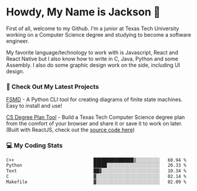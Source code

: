 # Howdy, My Name is Jackson 🤠

First of all, welcome to my Github. I'm a junior at Texas Tech University working on a Computer Science degree and studying to become a software engineer.

My favorite language/technology to work with is Javascript, React and React Native but I also know how to write in C, Java, Python and some Assembly. 
I also do some graphic design work on the side, including UI design.

### 🔨 Check Out My Latest Projects
[FSMD](https://github.com/jaxcksn/FSMD) - A Python CLI tool for creating diagrams of finite state machines. Easy to install and use!

[CS Degree Plan Tool](https://csplan.jaxcksn.dev/) - Build a Texas Tech Computer Science degree plan from the comfort of your browser and share it or save it to work on later. (Built with ReactJS, check out the [source code here](https://github.com/jaxcksn/CompSciDegreePlan))

<!---
jaxcksn/jaxcksn is a ✨ special ✨ repository because its `README.md` (this file) appears on your GitHub profile.
You can click the Preview link to take a look at your changes.
--->

### 💻 My Coding Stats
<!--START_SECTION:waka-->

```txt
C++                              ███████████████▒░░░░░░░░░   60.94 %
Python                           █████░░░░░░░░░░░░░░░░░░░░   20.33 %
Text                             ██▓░░░░░░░░░░░░░░░░░░░░░░   10.34 %
C                                ▓░░░░░░░░░░░░░░░░░░░░░░░░   02.14 %
Makefile                         ▓░░░░░░░░░░░░░░░░░░░░░░░░   02.09 %
```

<!--END_SECTION:waka-->
